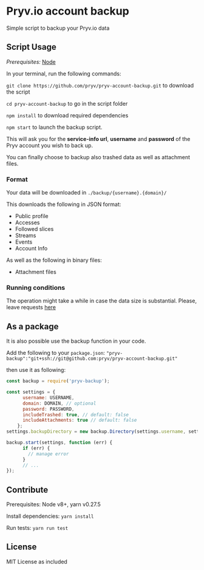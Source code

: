 # Pryv.io account backup

<!--
[![Build Status](https://travis-ci.org/pryv/app-node-backup.svg?branch=master)](https://travis-ci.org/pryv/app-node-backup)
[![Coverage Status](https://coveralls.io/repos/github/pryv/app-node-backup/badge.svg?branch=master)](https://coveralls.io/github/pryv/app-node-backup?branch=master)
-->

Simple script to backup your Pryv.io data

## Script Usage

*Prerequisites:* [Node](https://nodejs.org/en/)

In your terminal, run the following commands:

`git clone https://github.com/pryv/pryv-account-backup.git` to download the script

`cd pryv-account-backup` to go in the script folder

`npm install` to download required dependencies

`npm start` to launch the backup script. 

This will ask you for the **service-info url**, **username** and **password** of the Pryv account you wish to back up.

You can finally choose to backup also trashed data as well as attachment files.

### Format

Your data will be downloaded in `./backup/{username}.{domain}/`

This downloads the following in JSON format:  
* Public profile
* Accesses
* Followed slices
* Streams
* Events
* Account Info

As well as the following in binary files:
* Attachment files

### Running conditions

The operation might take a while in case the data size is substantial. Please, leave requests [here](https://github.com/pryv/pryv-account-backup/issues)

## As a package

It is also possible use the backup function in your code.

Add the following to your `package.json`: `"pryv-backup":"git+ssh://git@github.com:pryv/pryv-account-backup.git"`

then use it as following:

```javascript
const backup = require('pryv-backup');

const settings = {
      username: USERNAME,  
      domain: DOMAIN, // optional  
      password: PASSWORD,  
      includeTrashed: true, // default: false  
      includeAttachments: true // default: false
    };  
settings.backupDirectory = new backup.Directory(settings.username, settings.domain);  

backup.start(settings, function (err) {  
      if (err) {  
        // manage error  
      }  
      // ...  
});  
```

## Contribute

Prerequisites: Node v8+, yarn v0.27.5

Install dependencies: `yarn install`

Run tests: `yarn run test`

## License

MIT License as included
